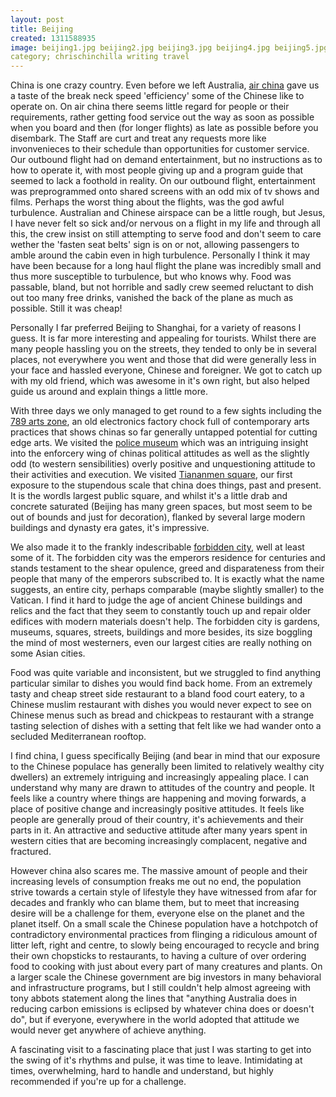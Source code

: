 ```yaml
---
layout: post
title: Beijing
created: 1311588935
image: beijing1.jpg beijing2.jpg beijing3.jpg beijing4.jpg beijing5.jpg beijingreceipt.jpg
category; chrischinchilla writing travel 
---
```



China is one crazy country. Even before we left Australia, <a href="http://www.google.co.uk/url?sa=t&amp;source=web&amp;cd=1&amp;ved=0CD0QFjAA&amp;url=http%3A%2F%2Fwww.airchina.com%2F&amp;rct=j&amp;q=air%20china&amp;ei=Em8tTsH-H4fOhAfM2bmqCw&amp;usg=AFQjCNGNWJqlHZ88hV2xYX6QjMI1QzFf1Q&amp;cad=rja" target="_blank">air china</a> gave us a taste of the break neck speed &#39;efficiency&#39; some of the Chinese like to operate on. On air china there seems little regard for people or their requirements, rather getting food service out the way as soon as possible when you board and then (for longer flights) as late as possible before you disembark. The Staff are curt and treat any requests more like invonvenieces to their schedule than opportunities for customer service. Our outbound flight had on demand entertainment, but no instructions as to how to operate it, with most people giving up and a program guide that seemed to lack a foothold in reality. On our outbound flight, entertainment was preprogrammed onto shared screens with an odd mix of tv shows and films. Perhaps the worst thing about the flights, was the god awful turbulence. Australian and Chinese airspace can be a little rough, but Jesus, I have never felt so sick and/or nervous on a flight in my life and through all this, the crew insist on still attempting to serve food and don&#39;t seem to care wether the &#39;fasten seat belts&#39; sign is on or not, allowing passengers to amble around the cabin even in high turbulence. Personally I think it may have been because for a long haul flight the plane was incredibly small and thus more susceptible to turbulence, but who knows why. Food was passable, bland, but not horrible and sadly crew seemed reluctant to dish out too many free drinks, vanished the back of the plane as much as possible. Still it was cheap!

Personally I far preferred Beijing to Shanghai, for a variety of reasons I guess. It is far more interesting and appealing for tourists. Whilst there are many people hassling you on the streets, they tended to only be in several places, not everywhere you went and those that did were generally less in your face and hassled everyone, Chinese and foreigner. We got to catch up with my old friend, which was awesome in it&#39;s own right, but also helped guide us around and explain things a little more.

With three days we only managed to get round to a few sights including the <a href="http://en.wikipedia.org/wiki/798_Art_Zone" target="_blank">789 arts zone</a>, an old electronics factory chock full of contemporary arts practices that shows chinas so far generally untapped potential for cutting edge arts. We visited the <a href="http://www.china.org.cn/english/features/museums/129054.htm" target="_blank">police museum</a> which was an intriguing insight into the enforcery wing of chinas political attitudes as well as the slightly odd (to western sensibilities) overly positive and unquestioning attitude to their activities and execution. We visited <a href="http://en.wikipedia.org/wiki/Tiananmen_Square" target="_blank">Tiananmen square</a>, our first exposure to the stupendous scale that china does things, past and present. It is the wordls largest public square, and whilst it&#39;s a little drab and concrete saturated (Beijing has many green spaces, but most seem to be out of bounds and just for decoration), flanked by several large modern buildings and dynasty era gates, it&#39;s impressive.

We also made it to the frankly indescribable <a href="http://en.wikipedia.org/wiki/Forbidden_City" target="_blank">forbidden city</a>, well at least some of it. The forbidden city was the emperors residence for centuries and stands testament to the shear opulence, greed and disparateness from their people that many of the emperors subscribed to. It is exactly what the name suggests, an entire city, perhaps comparable (maybe slightly smaller) to the Vatican. I find it hard to judge the age of ancient Chinese buildings and relics and the fact that they seem to constantly touch up and repair older edifices with modern materials doesn&#39;t help. The forbidden city is gardens, museums, squares, streets, buildings and more besides, its size boggling the mind of most westerners, even our largest cities are really nothing on some Asian cities.

Food was quite variable and inconsistent, but we struggled to find anything particular similar to dishes you would find back home. From an extremely tasty and cheap street side restaurant to a bland food court eatery, to a Chinese muslim restaurant with dishes you would never expect to see on Chinese menus such as bread and chickpeas to restaurant with a strange tasting selection of dishes with a setting that felt like we had wander onto a secluded Mediterranean rooftop.

I find china, I guess specifically Beijing (and bear in mind that our exposure to the Chinese populace has generally been limited to relatively wealthy city dwellers) an extremely intriguing and increasingly appealing place. I can understand why many are drawn to attitudes of the country and people. It feels like a country where things are happening and moving forwards, a place of positive change and increasingly positive attitudes. It feels like people are generally proud of their country, it&#39;s achievements and their parts in it. An attractive and seductive attitude after many years spent in western cities that are becoming increasingly complacent, negative and fractured.

However china also scares me. The massive amount of people and their increasing levels of consumption freaks me out no end, the population strive towards a certain style of lifestyle they have witnessed from afar for decades and frankly who can blame them, but to meet that increasing desire will be a challenge for them, everyone else on the planet and the planet itself. On a small scale the Chinese population have a hotchpotch of contradictory environmental practices from flinging a ridiculous amount of litter left, right and centre, to slowly being encouraged to recycle and bring their own chopsticks to restaurants, to having a culture of over ordering food to cooking with just about every part of many creatures and plants. On a larger scale the Chinese government are big investors in many behavioral and infrastructure programs, but I still couldn&#39;t help almost agreeing with tony abbots statement along the lines that &quot;anything Australia does in reducing carbon emissions is eclipsed by whatever china does or doesn&#39;t do&quot;, but if everyone, everywhere in the world adopted that attitude we would never get anywhere of achieve anything.

A fascinating visit to a fascinating place that just I was starting to get into the swing of it&#39;s rhythms and pulse, it was time to leave. Intimidating at times, overwhelming, hard to handle and understand, but highly recommended if you&#39;re up for a challenge.
